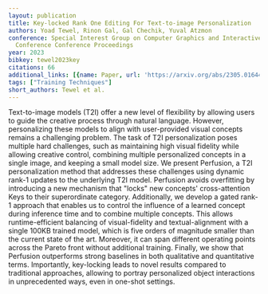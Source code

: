 ```yaml
---
layout: publication
title: Key-locked Rank One Editing For Text-to-image Personalization
authors: Yoad Tewel, Rinon Gal, Gal Chechik, Yuval Atzmon
conference: Special Interest Group on Computer Graphics and Interactive Techniques
  Conference Conference Proceedings
year: 2023
bibkey: tewel2023key
citations: 66
additional_links: [{name: Paper, url: 'https://arxiv.org/abs/2305.01644'}]
tags: ["Training Techniques"]
short_authors: Tewel et al.
---
```

Text-to-image models (T2I) offer a new level of flexibility by allowing users
to guide the creative process through natural language. However, personalizing
these models to align with user-provided visual concepts remains a challenging
problem. The task of T2I personalization poses multiple hard challenges, such
as maintaining high visual fidelity while allowing creative control, combining
multiple personalized concepts in a single image, and keeping a small model
size. We present Perfusion, a T2I personalization method that addresses these
challenges using dynamic rank-1 updates to the underlying T2I model. Perfusion
avoids overfitting by introducing a new mechanism that "locks" new concepts'
cross-attention Keys to their superordinate category. Additionally, we develop
a gated rank-1 approach that enables us to control the influence of a learned
concept during inference time and to combine multiple concepts. This allows
runtime-efficient balancing of visual-fidelity and textual-alignment with a
single 100KB trained model, which is five orders of magnitude smaller than the
current state of the art. Moreover, it can span different operating points
across the Pareto front without additional training. Finally, we show that
Perfusion outperforms strong baselines in both qualitative and quantitative
terms. Importantly, key-locking leads to novel results compared to traditional
approaches, allowing to portray personalized object interactions in
unprecedented ways, even in one-shot settings.